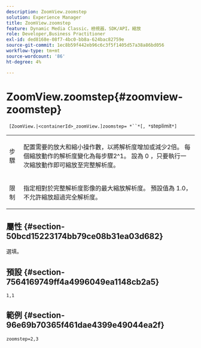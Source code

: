 ```yaml
---
description: ZoomView.zoomstep
solution: Experience Manager
title: ZoomView.zoomstep
feature: Dynamic Media Classic，檢視器，SDK/API，縮放
role: Developer,Business Practitioner
exl-id: ded8168e-08f7-4bc0-bb8a-624bac82759e
source-git-commit: 1ec8b59f442eb96c6c3f5f1405d57a38a86bd056
workflow-type: tm+mt
source-wordcount: '86'
ht-degree: 4%

---
```


# ZoomView.zoomstep{#zoomview-zoomstep}

` [ZoomView.|<containerId>_zoomView.]zoomstep= *``*[, *`steplimit`*]`

<table id="table_1D425B7685D448459CD3FE8D683C813C"> 
 <tbody> 
  <tr> 
   <td colname="col1"> <p> <span class="codeph"> <span class="varname"> 步驟</span> </span> </p> </td> 
   <td colname="col2"> <p> 配置需要的放大和縮小操作數，以將解析度增加或減少2倍。 每個縮放動作的解析度變化為每步驟2^1。 設為<span class="codeph"> 0</span> ，只要執行一次縮放動作即可縮放至完整解析度。 </p> </td> 
  </tr> 
  <tr> 
   <td colname="col1"> <p> <span class="codeph"> <span class="varname"> 限制</span> </span> </p> </td> 
   <td colname="col2"> <p> 指定相對於完整解析度影像的最大縮放解析度。 預設值為<span class="codeph"> 1.0</span>，不允許縮放超過完全解析度。 </p> </td> 
  </tr> 
 </tbody> 
</table>

## 屬性 {#section-50bcd15223174bb79ce08b31ea03d682}

選填。

## 預設 {#section-7564169749ff4a4996049ea1148cb2a5}

`1,1`

## 範例 {#section-96e69b70365f461dae4399e49044ea2f}

`zoomstep=2,3`
